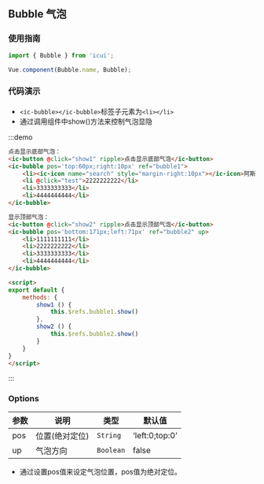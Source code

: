## Bubble 气泡

### 使用指南
``` javascript
import { Bubble } from 'icui';

Vue.component(Bubble.name, Bubble);
```

### 代码演示

#### 
* `<ic-bubble></ic-bubble>`标签子元素为`<li></li>`
* 通过调用组件中show()方法来控制气泡显隐

:::demo
```html
点击显示底部气泡：
<ic-button @click="show1" ripple>点击显示底部气泡</ic-button>
<ic-bubble pos='top:60px;right:10px' ref="bubble1">
    <li><ic-icon name="search" style="margin-right:10px"></ic-icon>阿斯蒂芬阿斯</li>
    <li @click="test">2222222222</li>
    <li>3333333333</li>
    <li>4444444444</li>
</ic-bubble>

显示顶部气泡：
<ic-button @click="show2" ripple>点击显示顶部气泡</ic-button>
<ic-bubble pos='bottom:171px;left:71px' ref="bubble2" up>
    <li>1111111111</li>
    <li>2222222222</li>
    <li>3333333333</li>
    <li>4444444444</li>
</ic-bubble>

<script>
export default {
	methods: {
		show1 () {
			this.$refs.bubble1.show()
		},
		show2 () {
			this.$refs.bubble2.show()
		}
	}
}
</script>
```
:::

### Options

| 参数       | 说明      | 类型       | 默认值       |
|-----------|-----------|-----------|-------------|
| pos | 位置(绝对定位) | `String` | ‘left:0;top:0’ |
| up | 气泡方向 | `Boolean` | false |

* 通过设置pos值来设定气泡位置，pos值为绝对定位。
